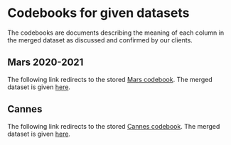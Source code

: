 # Codebooks for given datasets

The codebooks are documents describing the meaning of each column in the merged dataset as discussed and confirmed by our clients.

## Mars 2020-2021
The following link redirects to the stored [Mars codebook](https://github.com/BU-Spark/ds-gdi-data-norm/blob/dev/Deliverables/Deliverable%203/Refine%20Mars%202020-2021/Master%20Normalization%20Codebook%20for%20Mars2020-21.docx).
The merged dataset is given [here](https://github.com/BU-Spark/ds-gdi-data-norm/blob/dev/Deliverables/Deliverable%203/Refine%20Mars%202020-2021/Merged_Preprocessed_Mars2020_2021.csv).


## Cannes 
The following link redirects to the stored [Cannes codebook](https://github.com/BU-Spark/ds-gdi-data-norm/blob/dev/Deliverables/Deliverable%203/Cannes/Cannes%20Lions%20Codebook_2006-2017.docx).
The merged dataset is given [here](https://github.com/BU-Spark/ds-gdi-data-norm/blob/dev/Deliverables/Deliverable%203/Cannes/Merged_Preprocessed_2006-2017.csv).

